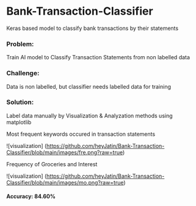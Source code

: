 # Bank-Transaction-Classifier
Keras based model to classify bank transactions by their statements

### Problem:
Train AI model to Classify Transaction Statements from non labelled data

### Challenge:
Data is non labelled, but classifier needs labelled data for training

### Solution:
Label data manually by Visualization & Analyzation methods using matplotlib

Most frequent keywords occured in transaction statements

![visualization] (https://github.com/heyJatin/Bank-Transaction-Classifier/blob/main/images/fre.png?raw=true)

Frequency of Groceries and Interest

![visualization] (https://github.com/heyJatin/Bank-Transaction-Classifier/blob/main/images/mo.png?raw=true)

#### Accuracy: 84.60%
